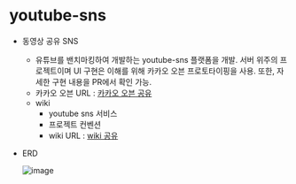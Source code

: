 # youtube-sns

- 동영상 공유 SNS

  - 유튜브를 밴치마킹하여 개발하는 youtube-sns 플랫폼을 개발. 서버 위주의 프로젝트이며 UI 구현은 이해를 위해 카카오 오븐 프로토타이핑을 사용. 또한, 자세한 구현 내용을 PR에서 확인 가능.
  - 카카오 오븐 URL : [카카오 오븐 공유](https://ovenapp.io/view/NBKXGQpbmSQmsTUXSLdNlVDSn2AgJUe8/)
  - wiki
    - youtube sns 서비스
    - 프로젝트 컨벤션
    - wiki URL : [wiki 공유](https://github.com/f-lab-edu/youtube-sns/wiki)

- ERD

  ![image](https://user-images.githubusercontent.com/55625864/89203219-2998c800-d5ef-11ea-91df-632bfbb96256.png)



